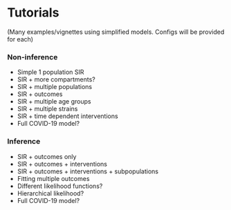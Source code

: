 # Tutorials

(Many examples/vignettes using simplified models. Configs will be provided for each)

### Non-inference

* Simple 1 population SIR
* SIR + more compartments?
* SIR + multiple populations
* SIR + outcomes
* SIR + multiple age groups
* SIR + multiple strains
* SIR + time dependent interventions
* Full COVID-19 model?

### Inference

* SIR + outcomes only
* SIR + outcomes + interventions
* SIR + outcomes + interventions + subpopulations
* Fitting multiple outcomes
* Different likelihood functions?
* Hierarchical likelihood?
* Full COVID-19 model?
